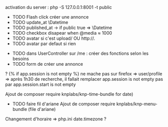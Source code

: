 activation du server : php -S 127.0.0.1:8001 -t public

- TODO Flash click créer une annonce
- TODO update_at \Datetime
- TODO published_at -> if public true => \Datetime
- TODO checkbox disapear when @media ≈ 1000
- TODO avatar si c'est upload/ OU http://.
- TODO avatar par defaut si rien

* TODO dans UserController sur /me : créer des fonctions selon les besoins
* TODO form de créer une annonce

? {% if app.session is not empty %} ne mache pas sur firefox => user/profile
=> après 1h30 de recherche, il fallait remplacer app.session is not empty pas par app.session.start is not empty

Ajout de composer require knplabs/knp-time-bundle for date)

- TODO faire fil d'ariane
  Ajout de composer require knplabs/knp-menu-bundle (file d'ariane)

Changement d'horaire => php.ini date.timezone ?
